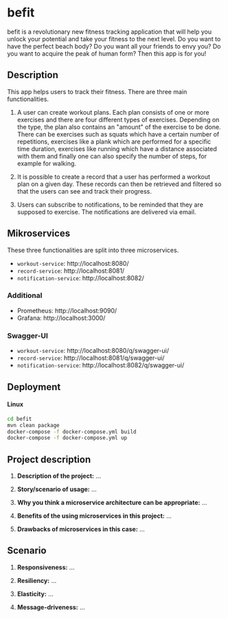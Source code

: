 # befit

befit is a revolutionary new fitness tracking application that will help you unlock your potential and take your fitness to the next level. Do you want to have the perfect beach body? Do you want all your friends to envy you? Do you want to acquire the peak of human form? Then this app is for you!

## Description

This app helps users to track their fitness. There are three main functionalities.

1. A user can create workout plans. Each plan consists of one or more exercises and there are four different types of exercises. Depending on the type, the plan also contains an "amount" of the exercise to be done. There can be exercises such as squats which have a certain number of repetitions, exercises like a plank which are performed for a specific time duration, exercises like running which have a distance associated with them and finally one can also specify the number of steps, for example for walking. 

2. It is possible to create a record that a user has performed a workout plan on a given day. These records can then be retrieved and filtered so that the users can see and track their progress. 

3. Users can subscribe to notifications, to be reminded that they are supposed to exercise. The notifications are delivered via email.

## Mikroservices

These three functionalities are split into three microservices.

- `workout-service`: http://localhost:8080/
- `record-service`: http://localhost:8081/
- `notification-service`: http://localhost:8082/

### Additional

- Prometheus: http://localhost:9090/
- Grafana: http://localhost:3000/

### Swagger-UI

- `workout-service`: http://localhost:8080/q/swagger-ui/
- `record-service`: http://localhost:8081/q/swagger-ui/
- `notification-service`: http://localhost:8082/q/swagger-ui/

## Deployment

#### Linux

```bash
cd befit
mvn clean package
docker-compose -f docker-compose.yml build
docker-compose -f docker-compose.yml up
```


## Project description

1. **Description of the project:** ...

1. **Story/scenario of usage:** ...

1. **Why you think a microservice architecture can be appropriate:** ...

1. **Benefits of the using microservices in this project:** ...

1. **Drawbacks of microservices in this case:** ...

## Scenario

1. **Responsiveness:** ...

1. **Resiliency:** ...

1. **Elasticity:** ...

1. **Message-driveness:** ...
